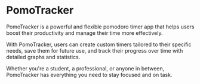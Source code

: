# PomoTracker
  PomoTracker is a powerful and flexible pomodoro timer app that helps users boost their productivity and manage their time more effectively.
  
  With PomoTracker, users can create custom timers tailored to their specific needs, save them for future use, and track their progress over
  time with detailed graphs and statistics.
  
  Whether you're a student, a professional, or anyone in between, PomoTracker has everything you need to stay focused and on task.
